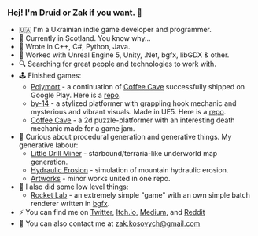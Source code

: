 ### Hej! I'm Druid or Zak if you want. :wave:

- :ukraine: I'm a Ukrainian indie game developer and programmer. 
- :scotland: Currently in Scotland. You know why...
- :scroll: Wrote in C++, C#, Python, Java.
- :toolbox: Worked with Unreal Engine 5, Unity, .Net, bgfx, libGDX & other.
- :mag: Searching for great people and technologies to work with.
- :joystick: Finished games:
  - [Polymort](https://play.google.com/store/apps/details?id=com.ProgrammingDruid.Polymort) - a continuation of [Coffee Cave](https://progdruid.itch.io/coffee-cave) successfully shipped on Google Play. Here is a [repo](https://github.com/progdruid/polymort).
  - [by-14](https://progdruid.itch.io/by-14) - a stylized platformer with grappling hook mechanic and mysterious and vibrant visuals. Made in UE5. Here is a [repo](https://github.com/progdruid/by-14).
  - [Coffee Cave](https://progdruid.itch.io/coffee-cave) - a 2d puzzle-platformer with an interesting death mechanic made for a game jam.
- :art: Curious about procedural generation and generative things. My generative labour:
  - [Little Drill Miner](https://github.com/progdruid/little-drill-miner) - starbound/terraria-like underworld map generation.
  - [Hydraulic Erosion](https://github.com/progdruid/hydraulic-erosion) - simulation of mountain hydraulic erosion.
  - [Artworks](https://github.com/progdruid/artworks) - minor works united in one repo.
- :rocket: I also did some low level things:
  - [Rocket Lab](https://github.com/progdruid/rocket-lab) - an extremely simple "game" with an own simple batch renderer written in [bgfx](https://github.com/bkaradzic/bgfx).
- :zap: You can find me on [Twitter](https://twitter.com/progdruid), [Itch.io](https://progdruid.itch.io/), [Medium](https://progdruid.medium.com/), and [Reddit](https://www.reddit.com/user/ProgrammingDruid/)
- :love_letter: You can also contact me at zak.kosovych@gmail.com
